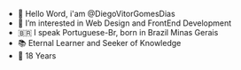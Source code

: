 - 👋 Hello Word, i'am @DiegoVitorGomesDias
- 👀 I’m interested in Web Design and FrontEnd Development
- 🇧🇷 I speak Portuguese-Br, born in Brazil Minas Gerais
- 📚 Eternal Learner and Seeker of Knowledge
- 🎂 18 Years

<!---
DiegoVitorGomesDias/DiegoVitorGomesDias is a ✨ special ✨ repository because its `README.md` (this file) appears on your GitHub profile.
You can click the Preview link to take a look at your changes.
--->
